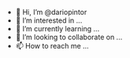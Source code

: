 - 👋 Hi, I’m @dariopintor
- 👀 I’m interested in ...
- 🌱 I’m currently learning ...
- 💞️ I’m looking to collaborate on ...
- 📫 How to reach me ...

<!---
dariopintor/dariopintor is a ✨ special ✨ repository because its `README.md` (this file) appears on your GitHub profile.
You can click the Preview link to take a look at your changes.
--->
